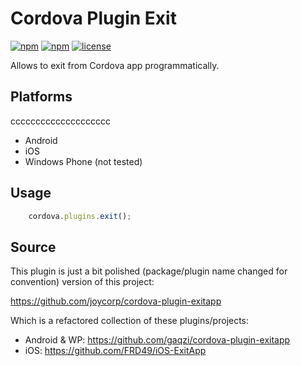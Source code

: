 # Cordova Plugin Exit
[![npm](https://img.shields.io/npm/v/cordova-plugin-exit.svg?style=flat-square)](https://www.npmjs.com/package/cordova-plugin-exit)
[![npm](https://img.shields.io/npm/dm/cordova-plugin-exit.svg?style=flat-square)](https://www.npmjs.com/package/cordova-plugin-exit)
[![license](https://img.shields.io/github/license/cakuki/cordova-plugin-exit.svg?style=flat-square)](LICENSE)

Allows to exit from Cordova app programmatically.

## Platforms
cccccccccccccccccccc
- Android
- iOS
- Windows Phone (not tested)

## Usage

```js
    cordova.plugins.exit();
```

## Source

This plugin is just a bit polished (package/plugin name changed for convention) version of this project:

https://github.com/joycorp/cordova-plugin-exitapp

Which is a refactored collection of these plugins/projects:

- Android & WP: https://github.com/gaqzi/cordova-plugin-exitapp
- iOS: https://github.com/FRD49/iOS-ExitApp
